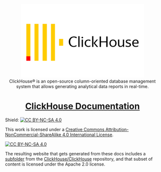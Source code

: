 
<p align="center">
  <img src="https://github.com/ClickHouse/ClickHouse/raw/master/website/images/logo-400x240.png" alt="ClickHouse — open source distributed column-oriented DBMS"/>
  <br/>
  ClickHouse® is an open-source column-oriented database management system that allows generating analytical data reports in real-time.
</p>

<h1 align="center">
  <a href="https://clickhouse.com/docs/">
    ClickHouse Documentation
  </a>
</h1>

<p align="center">

Shield: [![CC BY-NC-SA 4.0][cc-by-nc-sa-shield]][cc-by-nc-sa]

This work is licensed under a
[Creative Commons Attribution-NonCommercial-ShareAlike 4.0 International License][cc-by-nc-sa].

[![CC BY-NC-SA 4.0][cc-by-nc-sa-image]][cc-by-nc-sa]

[cc-by-nc-sa]: http://creativecommons.org/licenses/by-nc-sa/4.0/
[cc-by-nc-sa-image]: https://licensebuttons.net/l/by-nc-sa/4.0/88x31.png
[cc-by-nc-sa-shield]: https://img.shields.io/badge/License-CC%20BY--NC--SA%204.0-lightgrey.svg

  </p>
  
The resulting website that gets generated from these docs includes a [subfolder](https://github.com/ClickHouse/ClickHouse/tree/master/docs) from the [ClickHouse/ClickHouse](https://github.com/ClickHouse/ClickHouse) repository, and that subset of content is licensed under the Apache 2.0 license.
